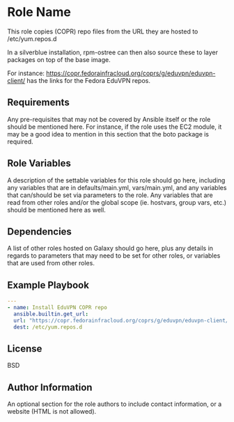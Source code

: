 Role Name
=========

This role copies (COPR) repo files from the URL they are hosted to /etc/yum.repos.d

In a silverblue installation, rpm-ostree can then also source these to layer packages on top of the base image.


For instance: https://copr.fedorainfracloud.org/coprs/g/eduvpn/eduvpn-client/ has the links for the Fedora EduVPN repos.


Requirements
------------

Any pre-requisites that may not be covered by Ansible itself or the role should be mentioned here. For instance, if the role uses the EC2 module, it may be a good idea to mention in this section that the boto package is required.

Role Variables
--------------

A description of the settable variables for this role should go here, including any variables that are in defaults/main.yml, vars/main.yml, and any variables that can/should be set via parameters to the role. Any variables that are read from other roles and/or the global scope (ie. hostvars, group vars, etc.) should be mentioned here as well.

Dependencies
------------

A list of other roles hosted on Galaxy should go here, plus any details in regards to parameters that may need to be set for other roles, or variables that are used from other roles.

Example Playbook
----------------

```yaml
---
- name: Install EduVPN COPR repo
  ansible.builtin.get_url:
  url: "https://copr.fedorainfracloud.org/coprs/g/eduvpn/eduvpn-client/repo/fedora-{{ dist_version }}/group_eduvpn-eduvpn-client-fedora-{{ dist_version }}.repo"
  dest: /etc/yum.repos.d 
```

License
-------

BSD

Author Information
------------------

An optional section for the role authors to include contact information, or a website (HTML is not allowed).
